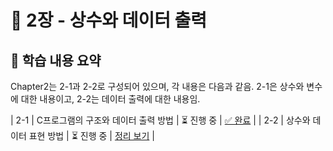 ﻿# 📌 2장 - 상수와 데이터 출력

## 📖 학습 내용 요약

Chapter2는 2-1과 2-2로 구성되어 있으며, 각 내용은 다음과 같음.
2-1은 상수와 변수에 대한 내용이고, 2-2는 데이터 출력에 대한 내용임.

| 2-1 | C프로그램의 구조와 데이터 출력 방법 | ⏳ 진행 중 | [✅ 완료](Chapter2/2-1) |
| 2-2 | 상수와 데이터 표현 방법 | ⏳ 진행 중 | [정리 보기](Chapter2/2-2) |